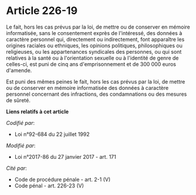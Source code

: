 # Article 226-19

Le fait, hors les cas prévus par la loi, de mettre ou de conserver en mémoire informatisée, sans le consentement exprès de
l'intéressé, des données à caractère personnel qui, directement ou indirectement, font apparaître les origines raciales ou
ethniques, les opinions politiques, philosophiques ou religieuses, ou les appartenances syndicales des personnes, ou qui sont
relatives à la santé ou à l'orientation sexuelle ou à l'identité de genre de celles-ci, est puni de cinq ans d'emprisonnement
et de 300 000 euros d'amende. 

Est puni des mêmes peines le fait, hors les cas prévus par la loi, de mettre ou de conserver en mémoire informatisée des
données à caractère personnel concernant des infractions, des condamnations ou des mesures de sûreté.

**Liens relatifs à cet article**

_Codifié par_:

  - Loi n°92-684 du 22 juillet 1992

_Modifié par_:

  - Loi n°2017-86 du 27 janvier 2017 - art. 171

_Cité par_:

  - Code de procédure pénale - art. 2-1 (V)
  - Code pénal - art. 226-23 (V)
